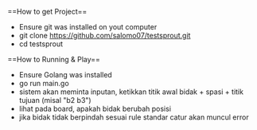 ==How to get Project==
- Ensure git was installed on yout computer
- git clone https://github.com/salomo07/testsprout.git
- cd testsprout


==How to Running & Play==
- Ensure Golang was installed
- go run main.go
- sistem akan meminta inputan, ketikkan titik awal bidak + spasi + titik tujuan (misal "b2 b3")
- lihat pada board, apakah bidak berubah posisi
- jika bidak tidak berpindah sesuai rule standar catur akan muncul error